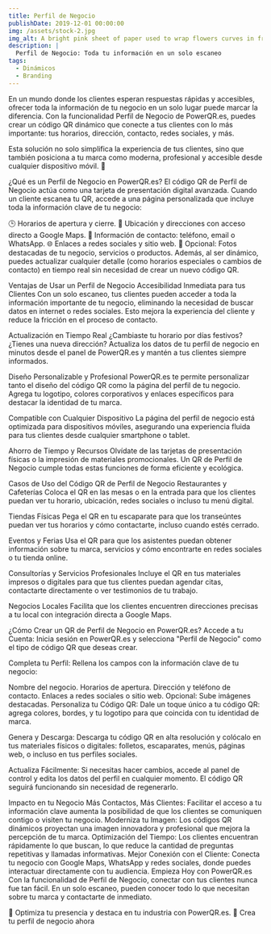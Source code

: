 ```yaml
---
title: Perfil de Negocio
publishDate: 2019-12-01 00:00:00
img: /assets/stock-2.jpg
img_alt: A bright pink sheet of paper used to wrap flowers curves in front of rich blue background
description: |
  Perfil de Negocio: Toda tu información en un solo escaneo
tags:
  - Dinámicos
  - Branding
---
```


En un mundo donde los clientes esperan respuestas rápidas y accesibles, ofrecer toda la información de tu negocio en un solo lugar puede marcar la diferencia. Con la funcionalidad Perfil de Negocio de PowerQR.es, puedes crear un código QR dinámico que conecte a tus clientes con lo más importante: tus horarios, dirección, contacto, redes sociales, y más.

Esta solución no solo simplifica la experiencia de tus clientes, sino que también posiciona a tu marca como moderna, profesional y accesible desde cualquier dispositivo móvil. 🚀

¿Qué es un Perfil de Negocio en PowerQR.es?
El código QR de Perfil de Negocio actúa como una tarjeta de presentación digital avanzada. Cuando un cliente escanea tu QR, accede a una página personalizada que incluye toda la información clave de tu negocio:

🕒 Horarios de apertura y cierre.
📍 Ubicación y direcciones con acceso directo a Google Maps.
📱 Información de contacto: teléfono, email o WhatsApp.
🌐 Enlaces a redes sociales y sitio web.
📸 Opcional: Fotos destacadas de tu negocio, servicios o productos.
Además, al ser dinámico, puedes actualizar cualquier detalle (como horarios especiales o cambios de contacto) en tiempo real sin necesidad de crear un nuevo código QR.

Ventajas de Usar un Perfil de Negocio
Accesibilidad Inmediata para tus Clientes
Con un solo escaneo, tus clientes pueden acceder a toda la información importante de tu negocio, eliminando la necesidad de buscar datos en internet o redes sociales. Esto mejora la experiencia del cliente y reduce la fricción en el proceso de contacto.

Actualización en Tiempo Real
¿Cambiaste tu horario por días festivos? ¿Tienes una nueva dirección? Actualiza los datos de tu perfil de negocio en minutos desde el panel de PowerQR.es y mantén a tus clientes siempre informados.

Diseño Personalizable y Profesional
PowerQR.es te permite personalizar tanto el diseño del código QR como la página del perfil de tu negocio. Agrega tu logotipo, colores corporativos y enlaces específicos para destacar la identidad de tu marca.

Compatible con Cualquier Dispositivo
La página del perfil de negocio está optimizada para dispositivos móviles, asegurando una experiencia fluida para tus clientes desde cualquier smartphone o tablet.

Ahorro de Tiempo y Recursos
Olvídate de las tarjetas de presentación físicas o la impresión de materiales promocionales. Un QR de Perfil de Negocio cumple todas estas funciones de forma eficiente y ecológica.

Casos de Uso del Código QR de Perfil de Negocio
Restaurantes y Cafeterías
Coloca el QR en las mesas o en la entrada para que los clientes puedan ver tu horario, ubicación, redes sociales o incluso tu menú digital.

Tiendas Físicas
Pega el QR en tu escaparate para que los transeúntes puedan ver tus horarios y cómo contactarte, incluso cuando estés cerrado.

Eventos y Ferias
Usa el QR para que los asistentes puedan obtener información sobre tu marca, servicios y cómo encontrarte en redes sociales o tu tienda online.

Consultorías y Servicios Profesionales
Incluye el QR en tus materiales impresos o digitales para que tus clientes puedan agendar citas, contactarte directamente o ver testimonios de tu trabajo.

Negocios Locales
Facilita que los clientes encuentren direcciones precisas a tu local con integración directa a Google Maps.

¿Cómo Crear un QR de Perfil de Negocio en PowerQR.es?
Accede a tu Cuenta:
Inicia sesión en PowerQR.es y selecciona "Perfil de Negocio" como el tipo de código QR que deseas crear.

Completa tu Perfil:
Rellena los campos con la información clave de tu negocio:

Nombre del negocio.
Horarios de apertura.
Dirección y teléfono de contacto.
Enlaces a redes sociales o sitio web.
Opcional: Sube imágenes destacadas.
Personaliza tu Código QR:
Dale un toque único a tu código QR: agrega colores, bordes, y tu logotipo para que coincida con tu identidad de marca.

Genera y Descarga:
Descarga tu código QR en alta resolución y colócalo en tus materiales físicos o digitales: folletos, escaparates, menús, páginas web, o incluso en tus perfiles sociales.

Actualiza Fácilmente:
Si necesitas hacer cambios, accede al panel de control y edita los datos del perfil en cualquier momento. El código QR seguirá funcionando sin necesidad de regenerarlo.

Impacto en tu Negocio
Más Contactos, Más Clientes: Facilitar el acceso a tu información clave aumenta la posibilidad de que los clientes se comuniquen contigo o visiten tu negocio.
Moderniza tu Imagen: Los códigos QR dinámicos proyectan una imagen innovadora y profesional que mejora la percepción de tu marca.
Optimización del Tiempo: Los clientes encuentran rápidamente lo que buscan, lo que reduce la cantidad de preguntas repetitivas y llamadas informativas.
Mejor Conexión con el Cliente: Conecta tu negocio con Google Maps, WhatsApp y redes sociales, donde puedes interactuar directamente con tu audiencia.
Empieza Hoy con PowerQR.es
Con la funcionalidad de Perfil de Negocio, conectar con tus clientes nunca fue tan fácil. En un solo escaneo, pueden conocer todo lo que necesitan sobre tu marca y contactarte de inmediato.

🌟 Optimiza tu presencia y destaca en tu industria con PowerQR.es.
🔗 Crea tu perfil de negocio ahora
